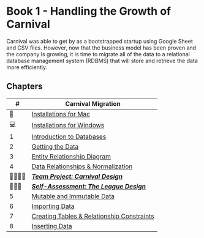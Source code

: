 # Book 1 - Handling the Growth of Carnival

Carnival was able to get by as a bootstrapped startup using Google Sheet and CSV files. However, now that the business model has been proven and the company is growing, it is time to migrate all of the data to a relational database management system (RDBMS) that will store and retrieve the data more efficiently.

## Chapters

| #  | Carnival Migration |
|--|--|
| 🍎 | [Installations for Mac](./chapters/GETTING_STARTED_MAC.md) |
| 💻 | [Installations for Windows](./chapters/GETTING_STARTED_WINDOWS.md) |
| 1 | [Introduction to Databases](./chapters/DATABASE_INTRODUCTION.md) |
| 2 | [Getting the Data](./chapters/EXPLORE_CSV.md) |
| 3 | [Entity Relationship Diagram](./chapters/ERD.md) |
| 4 | [Data Relationships &amp; Normalization](./chapters/NORMALIZATION.md) |
| 👨‍👨‍👦‍👦 | [**_Team Project: Carnival Design_**](./chapters/CARNIVAL_DESIGN.md) |
| 👩🏾‍🎓 | [**_Self-Assessment: The League Design_**](./chapters/LEAGUE_DESIGN.md) |
| 5 | [Mutable and Immutable Data](./chapters/MUTABILITY.md) |
| 6 | [Importing Data](./chapters/IMPORTING.md) |
| 7 | [Creating Tables &amp; Relationship Constraints](./chapters/CREATE_TABLES_COLUMNS.md) |
| 8 | [Inserting Data](./chapters/INSERTS.md) |
